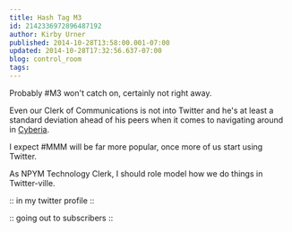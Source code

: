 ```yaml
---
title: Hash Tag M3
id: 2142336972896487192
author: Kirby Urner
published: 2014-10-28T13:58:00.001-07:00
updated: 2014-10-28T17:32:56.637-07:00
blog: control_room
tags: 
---
```


Probably #M3 won't catch on, certainly not right away.

Even our Clerk of Communications is not into Twitter and he's at least a standard deviation ahead of his peers when it comes to navigating around in [Cyberia](http://controlroom.blogspot.com/2013/05/approved-long-distance-membership.html).

I expect #MMM will be far more popular, once more of us start using Twitter.

As NPYM Technology Clerk, I should role model how we do things in Twitter-ville.

:: in my twitter profile ::

:: going out to subscribers ::